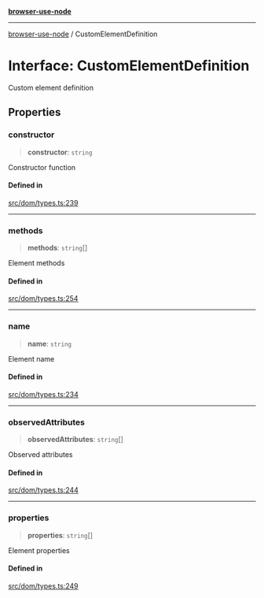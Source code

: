 [**browser-use-node**](../README.md)

***

[browser-use-node](../globals.md) / CustomElementDefinition

# Interface: CustomElementDefinition

Custom element definition

## Properties

### constructor

> **constructor**: `string`

Constructor function

#### Defined in

[src/dom/types.ts:239](https://github.com/Dankovk/browser-use-js/blob/7aa31eb34b7bafb64e3abcce35e6168864b0fa74/src/dom/types.ts#L239)

***

### methods

> **methods**: `string`[]

Element methods

#### Defined in

[src/dom/types.ts:254](https://github.com/Dankovk/browser-use-js/blob/7aa31eb34b7bafb64e3abcce35e6168864b0fa74/src/dom/types.ts#L254)

***

### name

> **name**: `string`

Element name

#### Defined in

[src/dom/types.ts:234](https://github.com/Dankovk/browser-use-js/blob/7aa31eb34b7bafb64e3abcce35e6168864b0fa74/src/dom/types.ts#L234)

***

### observedAttributes

> **observedAttributes**: `string`[]

Observed attributes

#### Defined in

[src/dom/types.ts:244](https://github.com/Dankovk/browser-use-js/blob/7aa31eb34b7bafb64e3abcce35e6168864b0fa74/src/dom/types.ts#L244)

***

### properties

> **properties**: `string`[]

Element properties

#### Defined in

[src/dom/types.ts:249](https://github.com/Dankovk/browser-use-js/blob/7aa31eb34b7bafb64e3abcce35e6168864b0fa74/src/dom/types.ts#L249)
